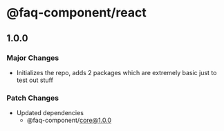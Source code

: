 # @faq-component/react

## 1.0.0

### Major Changes

- Initializes the repo, adds 2 packages which are extremely basic just to test out stuff

### Patch Changes

- Updated dependencies
  - @faq-component/core@1.0.0
